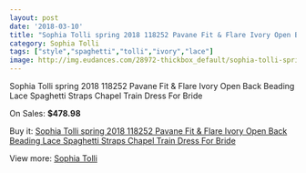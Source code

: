 ```yaml
---
layout: post
date: '2018-03-10'
title: "Sophia Tolli spring 2018 118252 Pavane Fit & Flare Ivory Open Back Beading Lace Spaghetti Straps Chapel Train Dress For Bride"
category: Sophia Tolli
tags: ["style","spaghetti","tolli","ivory","lace"]
image: http://img.eudances.com/28972-thickbox_default/sophia-tolli-spring-2018-118252-pavane-fit-flare-ivory-open-back-beading-lace-spaghetti-straps-chapel-train-dress-for-bride.jpg
---
```

Sophia Tolli spring 2018 118252 Pavane Fit & Flare Ivory Open Back Beading Lace Spaghetti Straps Chapel Train Dress For Bride

On Sales: **$478.98**
<a href="https://www.eudances.com/en/sophia-tolli/9465-sophia-tolli-spring-2018-118252-pavane-fit-flare-ivory-open-back-beading-lace-spaghetti-straps-chapel-train-dress-for-bride.html"><amp-img layout="responsive" width="600" height="600" src="//img.eudances.com/28972-thickbox_default/sophia-tolli-spring-2018-118252-pavane-fit-flare-ivory-open-back-beading-lace-spaghetti-straps-chapel-train-dress-for-bride.jpg" alt="Sophia Tolli spring 2018 118252 Pavane Fit & Flare Ivory Open Back Beading Lace Spaghetti Straps Chapel Train Dress For Bride 0" /></a>
<a href="https://www.eudances.com/en/sophia-tolli/9465-sophia-tolli-spring-2018-118252-pavane-fit-flare-ivory-open-back-beading-lace-spaghetti-straps-chapel-train-dress-for-bride.html"><amp-img layout="responsive" width="600" height="600" src="//img.eudances.com/28976-thickbox_default/sophia-tolli-spring-2018-118252-pavane-fit-flare-ivory-open-back-beading-lace-spaghetti-straps-chapel-train-dress-for-bride.jpg" alt="Sophia Tolli spring 2018 118252 Pavane Fit & Flare Ivory Open Back Beading Lace Spaghetti Straps Chapel Train Dress For Bride 1" /></a>
<a href="https://www.eudances.com/en/sophia-tolli/9465-sophia-tolli-spring-2018-118252-pavane-fit-flare-ivory-open-back-beading-lace-spaghetti-straps-chapel-train-dress-for-bride.html"><amp-img layout="responsive" width="600" height="600" src="//img.eudances.com/28975-thickbox_default/sophia-tolli-spring-2018-118252-pavane-fit-flare-ivory-open-back-beading-lace-spaghetti-straps-chapel-train-dress-for-bride.jpg" alt="Sophia Tolli spring 2018 118252 Pavane Fit & Flare Ivory Open Back Beading Lace Spaghetti Straps Chapel Train Dress For Bride 2" /></a>
<a href="https://www.eudances.com/en/sophia-tolli/9465-sophia-tolli-spring-2018-118252-pavane-fit-flare-ivory-open-back-beading-lace-spaghetti-straps-chapel-train-dress-for-bride.html"><amp-img layout="responsive" width="600" height="600" src="//img.eudances.com/28974-thickbox_default/sophia-tolli-spring-2018-118252-pavane-fit-flare-ivory-open-back-beading-lace-spaghetti-straps-chapel-train-dress-for-bride.jpg" alt="Sophia Tolli spring 2018 118252 Pavane Fit & Flare Ivory Open Back Beading Lace Spaghetti Straps Chapel Train Dress For Bride 3" /></a>
<a href="https://www.eudances.com/en/sophia-tolli/9465-sophia-tolli-spring-2018-118252-pavane-fit-flare-ivory-open-back-beading-lace-spaghetti-straps-chapel-train-dress-for-bride.html"><amp-img layout="responsive" width="600" height="600" src="//img.eudances.com/28973-thickbox_default/sophia-tolli-spring-2018-118252-pavane-fit-flare-ivory-open-back-beading-lace-spaghetti-straps-chapel-train-dress-for-bride.jpg" alt="Sophia Tolli spring 2018 118252 Pavane Fit & Flare Ivory Open Back Beading Lace Spaghetti Straps Chapel Train Dress For Bride 4" /></a>

Buy it: [Sophia Tolli spring 2018 118252 Pavane Fit & Flare Ivory Open Back Beading Lace Spaghetti Straps Chapel Train Dress For Bride](https://www.eudances.com/en/sophia-tolli/9465-sophia-tolli-spring-2018-118252-pavane-fit-flare-ivory-open-back-beading-lace-spaghetti-straps-chapel-train-dress-for-bride.html "Sophia Tolli spring 2018 118252 Pavane Fit & Flare Ivory Open Back Beading Lace Spaghetti Straps Chapel Train Dress For Bride")

View more: [Sophia Tolli](https://www.eudances.com/en/145-sophia-tolli "Sophia Tolli")